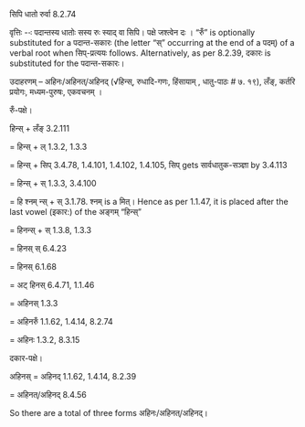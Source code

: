 

 सिपि धातो रुर्वा 8.2.74 


वृत्तिः --ः पदान्‍तस्‍य धातोः सस्‍य रुः स्‍याद् वा सिपि। पक्षे जश्त्वेन दः । “रुँ” is optionally substituted for a पदान्त-सकारः (the letter “स्” occurring at the end of a पदम्) of a verbal root when सिप्-प्रत्ययः follows. Alternatively, as per 8.2.39, दकारः is substituted for the पदान्त-सकारः। 


उदाहरणम् – अहिनः/अहिनत्/अहिनद् (√हिन्स्, रुधादि-गणः, हिंसायाम् , धातु-पाठः # ७. १९), लँङ्, कर्तरि प्रयोगः, मध्यम-पुरुषः, एकवचनम् । 


रुँ-पक्षे। 

हिन्स् + लँङ् 3.2.111 

= हिन्स् + ल् 1.3.2, 1.3.3 

= हिन्स् + सिप् 3.4.78, 1.4.101, 1.4.102, 1.4.105, सिप् gets सार्वधातुक-सञ्ज्ञा by 3.4.113 

= हिन्स् + स् 1.3.3, 3.4.100 

= हि श्नम् न्स् + स् 3.1.78. श्नम् is a मित्। Hence as per 1.1.47, it is placed after the last vowel (इकार:) of the अङ्गम् “हिन्स्” 

= हिनन्स् + स् 1.3.8, 1.3.3 

= हिनस् स् 6.4.23 

= हिनस् 6.1.68 

= अट् हिनस् 6.4.71, 1.1.46 

= अहिनस् 1.3.3 

= अहिनरुँ 1.1.62, 1.4.14, 8.2.74 

= अहिनः 1.3.2, 8.3.15 


दकार-पक्षे। 

अहिनस् = अहिनद् 1.1.62, 1.4.14, 8.2.39 

= अहिनत्/अहिनद् 8.4.56 


So there are a total of three forms अहिनः/अहिनत्/अहिनद्। 


